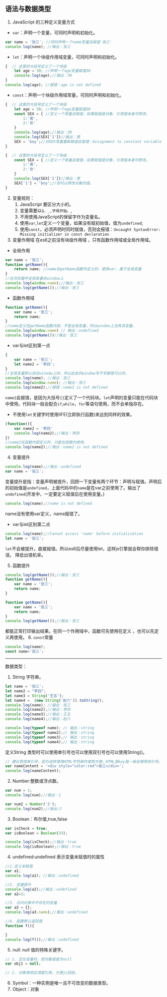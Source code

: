 ## 语法与数据类型

1. JavaScript 的三种定义变量方式
* `var`：声明一个变量，可同时声明和初始化。
```js
var name = '张三'; //同时声明一个name变量且赋值'张三'
console.log(name); //输出：张三
```
* `let`：声明一个块级作用域变量，可同时声明和初始化。
```js
{  // 这里的大括号定义了一个块级
    let age = 30; //声明一个age变量赋值30
    console.log(age);//输出：30
}
console.log(age); //报错：age is not defined
```
 * `const`：声明一个块级作用域常量，可同时声明和初始化。
```js
{  // 这里的大括号定义了一个块级
    let age = 30; //声明一个age变量赋值30
    const SEX = { //定义一个常量且赋值，如果赋值是对象，引用值本身可修改。
        1:'男',
        2:'女'
    }
    console.log(age);//输出：30
    console.log(SEX['1'])//输出：男
    SEX = 'boy';//对SEX常量重新赋值会报错：Assignment to constant variable
}
```
```js
{  // 这里的大括号定义了一个块级
    const SEX = { //定义一个常量且赋值，如果赋值是对象，引用值本身可修改。
        1:'男',
        2:'女'
    }
    console.log(SEX['1'])//输出：男
    SEX['1'] = 'boy';//但可以修改对象的值。
}
```
2. 变量规则：
    1. JavaScript 要区分大小的。
    2. 变量需要以`$，_,字母开始。`,
    3. 不用使用JavaScript的保留字作为变量名。
    4. 使用`var`,`let`定义一个变量，如果没有赋初始值，值为`undefined`;
    5. 使用`const`，必须声明时同时赋值，否则会报错：`Uncaught SyntaxError: Missing initializer in const declaration`
3. 变量作用域
在es6之前没有块级作用域 ，只有函数作用域或全局作用域。
* 全局作用
```js
var name = '张三';
function getName(){
    return name; //name在getName函数外定义的，使用var，属于全局变量
}
//在浏览器中全局变量在window上
console.log(window.name);//输出：张三 
console.log(getName());//输出：张三
```
* 函数作用域
```js
function getName(){
    var name = '张三';
    return name;
}
//name定义在getName函数内部，不是全局变量，所以window上没有该变量。
console.log(window.name) // 输出：undefined
console.log(getName())//输出：张三
```

* var与let区别第一点
```js
{
    var name = '张三';
    let name2 = '李四';
}
//全局变量默认挂在winodw上的，所以此处的window写不写都是可以的。
console.log(name); //输出：张三
console.log(window.name); //输出：张三
console.log(name2);//报错：name2 is not defined
```
`name2`会报错，是因为大括号`{}`定义了一个代码块。`let`声明的变量只能在代码块中使用。代码块一般会配合`if`,`while`，`for`等语句使用，而不会单独存在。
* 不使用`let`关键字时使用IIFE(立即执行函数)来达到同样的效果。

```js
(function(){
    var name2 = '李四'
    console.log(name2);//输出：李四
})
//name2在函数内部定义的，只能在函数内使用。
console.log(name2);//输出：name2 is not defined
```
4. 变量提升

```js
console.log(name);//输出：undefined
var name = '张三';
```
变量提升是指：变量声明被提升，回顾一下变量有两个环节：声明与赋值。声明后的初始值是`undefined`，上面代码中的`name`是在var之前使用了。输出了`undefined`(开发中，一定要定义赋值后在使用变量。)


```js
console.log(name);//name is not defined
```
name没有使用var定义，name报错了。

* var与let区别第二点
```js
console.log(name);//Cannot access 'name' before initialization
let name = '张三';
```
`let`不会被提升，直接报错。所以es6后尽量使用let，这样js引擎就会帮你排除错误。 降低出错机率。

5. 函数提升

```js
console.log(getName());//输出：张三
function getName(){
    var name = '张三';
    return name;
}
```
```js
function getName(){
    var name = '张三';
    return name;
}
console.log(getName());//输出：张三
```
都能正常打印输出结果。在同一个作用域中，函数可先使用在定义 ，也可以先定义再使用。
6. `const`常量
```js
console.log(name);
const name='张三';
```

---
数据类型：
1. String 字符串。
```js
let name = '张三';
let name2 = "李四";
let name3 = String('王五');
let name4 =  (new String('赵六')).toString();
console.log(name); //输出：张三
console.log(name2);//输出：李四
console.log(name3);//输出：王五
console.log(name4);//输出：赵六

console.log(typeof name); // 输出：string
console.log(typeof name2);// 输出：string
console.log(typeof name3);// 输出：string
console.log(typeof name4);// 输出：string
```
定义String 类型时可以使用单引号也可以使用双引号也可以使用String()。
```js
// 建议使用单引号，因为这样使用HTML字符串时使用方便。HTML是key值一般会使用双引号。
var nameContent = '<div style="color:red">张三</div>';
console.log(nameContent);
```
2. Number:整数或浮点数。
```js
var num = 1;
console.log(num);//输出：1

var num2 = Number('2');
console.log(num2);//输出:2

```
3. Boolean：布尔值,true,false
```js
var isCheck = true;
var isBoolean = Boolean(33);

console.log(isCheck);//输出：true
console.log(isBoolean);//输出：true
```
4. undefined:undefined 表示变量未赋值时的属性
```js
//1.定义未赋值
var a1;
console.log(a1); //输出：undefined

//2. 变量提升
console.log(a2);//输出：undefined
var a2=3;

//3. 访问对象中不存在的变量
var a3 = {};
console.log(a3.name);//输出：undefined

//4. 函数默认返回值
function f(){

}
console.log(f());//输出：undefined
```
5. null: null 值的特殊关键字。
```js
// 1. 定论变量时，把对象赋值为null
var obj1 = null;

// 2. 对象使用后清楚引用，方便js回收。

```
6. Symbol：一种实例是唯一且不可改变的数据类型。
7. Object：对象